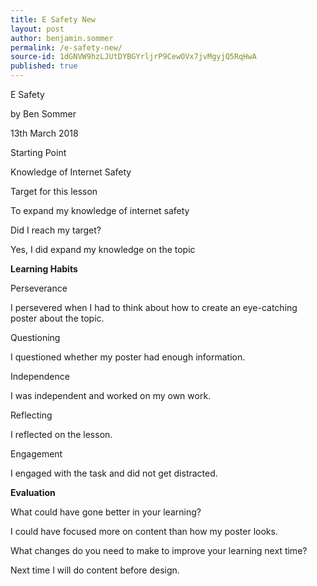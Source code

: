 ```yaml
---
title: E Safety New
layout: post
author: benjamin.sommer
permalink: /e-safety-new/
source-id: 1dGNVW9hzLJUtDYBGYrljrP9CewOVx7jvMgyjQ5RqHwA
published: true
---
```

E Safety

by Ben Sommer

13th March 2018

Starting Point

Knowledge of Internet Safety

Target for this lesson

To expand my knowledge of internet safety

Did I reach my target?

Yes, I did expand my knowledge on the topic

**Learning Habits**

Perseverance

I persevered when I had to think about how to create an eye-catching poster about the topic.

Questioning

I questioned whether my poster had enough information.

Independence

I was independent and worked on my own work.

Reflecting

I reflected on the lesson.

Engagement

I engaged with the task and did not get distracted.

**Evaluation**

What could have gone better in your learning?

I could have focused more on content than how my poster looks.

What changes do you need to make to improve your learning next time?

Next time I will do content before design.

